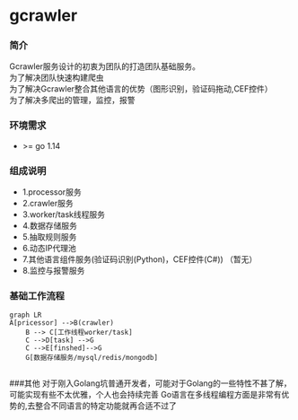 # gcrawler

### 简介
  Gcrawler服务设计的初衷为团队的打造团队基础服务。<br>
  为了解决团队快速构建爬虫<br>
  为了解决Gcrawler整合其他语言的优势（图形识别，验证码拖动,CEF控件）<br>
  为了解决多爬出的管理，监控，报警 <br>

### 环境需求
* \>= go 1.14

### 组成说明
 * 1.processor服务
 * 2.crawler服务
 * 3.worker/task线程服务   
 * 4.数据存储服务
 * 5.抽取规则服务
 * 6.动态IP代理池
 * 7.其他语言组件服务(验证码识别(Python)，CEF控件(C#)) （暂无）
 * 8.监控与报警服务 


### 基础工作流程

```mermaid
graph LR
A[pricessor] -->B(crawler)
    B --> C[工作线程worker/task]
    C -->D[task] -->G
    C -->E[finshed]-->G
    G[数据存储服务/mysql/redis/mongodb]
    
```

###其他
 对于刚入Golang坑普通开发者，可能对于Golang的一些特性不甚了解，可能实现有些不太优雅，个人也会持续完善
 Go语言在多线程编程方面是非常有优势的,去整合不同语言的特定功能就再合适不过了

 